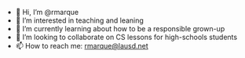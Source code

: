 - 👋 Hi, I’m @rmarque
- 👀 I’m interested in teaching and leaning
- 🌱 I’m currently learning about how to be a responsible grown-up
- 💞️ I’m looking to collaborate on CS lessons for high-schools students
- 📫 How to reach me: rmarque@lausd.net

<!---
rmarque/rmarque is a ✨ special ✨ repository because its `README.md` (this file) appears on your GitHub profile.
You can click the Preview link to take a look at your changes.
--->
